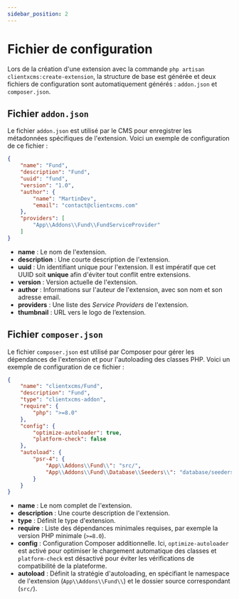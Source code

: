 ```yaml
---
sidebar_position: 2
---
```

# Fichier de configuration

Lors de la création d'une extension avec la commande `php artisan clientxcms:create-extension`, la structure de base est générée et deux fichiers de configuration sont automatiquement générés : `addon.json` et `composer.json`.

## Fichier `addon.json`

Le fichier `addon.json` est utilisé par le CMS pour enregistrer les métadonnées spécifiques de l'extension. Voici un exemple de configuration de ce fichier :

```json
{
    "name": "Fund",
    "description": "Fund",
    "uuid": "fund",
    "version": "1.0",
    "author": {
        "name": "MartinDev",
        "email": "contact@clientxcms.com"
    },
    "providers": [
        "App\\Addons\\Fund\\FundServiceProvider"
    ]
}
```

- **name** : Le nom de l'extension.
- **description** : Une courte description de l'extension.
- **uuid** : Un identifiant unique pour l'extension. Il est impératif que cet UUID soit **unique** afin d'éviter tout conflit entre extensions.
- **version** : Version actuelle de l'extension.
- **author** : Informations sur l'auteur de l'extension, avec son nom et son adresse email.
- **providers** : Une liste des *Service Providers* de l'extension.
- **thumbnail** : URL vers le logo de l’extension.

## Fichier `composer.json`

Le fichier `composer.json` est utilisé par Composer pour gérer les dépendances de l'extension et pour l'autoloading des classes PHP. Voici un exemple de configuration de ce fichier :

```json
{
    "name": "clientxcms/Fund",
    "description": "Fund",
    "type": "clientxcms-addon",
    "require": {
        "php": ">=8.0"
    },
    "config": {
        "optimize-autoloader": true,
        "platform-check": false
    },
    "autoload": {
        "psr-4": {
            "App\\Addons\\Fund\\": "src/",
            "App\\Addons\\Fund\\Database\\Seeders\\": "database/seeders/"
        }
    }
}
```

- **name** : Le nom complet de l'extension.
- **description** : Une courte description de l'extension.
- **type** : Définit le type d'extension.
- **require** : Liste des dépendances minimales requises, par exemple la version PHP minimale (`>=8.0`).
- **config** : Configuration Composer additionnelle. Ici, `optimize-autoloader` est activé pour optimiser le chargement automatique des classes et `platform-check` est désactivé pour éviter les vérifications de compatibilité de la plateforme.
- **autoload** : Définit la stratégie d'autoloading, en spécifiant le namespace de l'extension (`App\\Addons\\Fund\\`) et le dossier source correspondant (`src/`).
